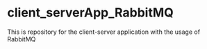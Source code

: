 # client_serverApp_RabbitMQ
This is repository for the client-server application with the usage of RabbitMQ 
